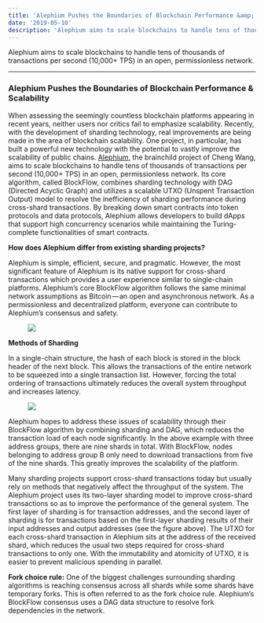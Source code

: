 ```yaml
---
title: 'Alephium Pushes the Boundaries of Blockchain Performance &amp; Scalability'
date: '2019-05-10'
description: 'Alephium aims to scale blockchains to handle tens of thousands of transactions per second (10,000+ TPS) in an open, permissionless network.'
---
```


Alephium aims to scale blockchains to handle tens of thousands of transactions per second (10,000+ TPS) in an open, permissionless network.

---

### Alephium Pushes the Boundaries of Blockchain Performance & Scalability

When assessing the seemingly countless blockchain platforms appearing in recent years, neither users nor critics fail to emphasize scalability. Recently, with the development of sharding technology, real improvements are being made in the area of blockchain scalability. One project, in particular, has built a powerful new technology with the potential to vastly improve the scalability of public chains. <a href="http://pr.report/Lr8w4Saq" class="markup--anchor markup--p-anchor" data-href="http://pr.report/Lr8w4Saq" rel="nofollow noopener noopener" target="_blank">Alephium</a>, the brainchild project of Cheng Wang, aims to scale blockchains to handle tens of thousands of transactions per second (10,000+ TPS) in an open, permissionless network. Its core algorithm, called BlockFlow, combines sharding technology with DAG (Directed Acyclic Graph) and utilizes a scalable UTXO (Unspent Transaction Output) model to resolve the inefficiency of sharding performance during cross-shard transactions. By breaking down smart contracts into token protocols and data protocols, Alephium allows developers to build dApps that support high concurrency scenarios while maintaining the Turing-complete functionalities of smart contracts.

**How does Alephium differ from existing sharding projects?**

Alephium is simple, efficient, secure, and pragmatic. However, the most significant feature of Alephium is its native support for cross-shard transactions which provides a user experience similar to single-chain platforms. Alephium’s core BlockFlow algorithm follows the same minimal network assumptions as Bitcoin — an open and asynchronous network. As a permissionless and decentralized platform, everyone can contribute to Alephium’s consensus and safety.

<figure id="3c4d" class="graf graf--figure graf-after--p">
<img src="https://cdn-images-1.medium.com/max/800/1*SKT0MrsbSBmxhF8WiazF-g.png" class="graf-image" data-image-id="1*SKT0MrsbSBmxhF8WiazF-g.png" data-width="1180" data-height="230" data-is-featured="true" />
</figure>

**Methods of Sharding**

In a single-chain structure, the hash of each block is stored in the block header of the next block. This allows the transactions of the entire network to be squeezed into a single transaction list. However, forcing the total ordering of transactions ultimately reduces the overall system throughput and increases latency.

<figure id="0fd9" class="graf graf--figure graf-after--p">
<img src="https://cdn-images-1.medium.com/max/800/0*Oc3nPKYp3Hc9Thi2.jpeg" class="graf-image" data-image-id="0*Oc3nPKYp3Hc9Thi2.jpeg" data-width="601" data-height="304" />
</figure>

Alephium hopes to address these issues of scalability through their BlockFlow algorithm by combining sharding and DAG, which reduces the transaction load of each node significantly. In the above example with three address groups, there are nine shards in total. With BlockFlow, nodes belonging to address group B only need to download transactions from five of the nine shards. This greatly improves the scalability of the platform.

Many sharding projects support cross-shard transactions today but usually rely on methods that negatively affect the throughput of the system. The Alephium project uses its two-layer sharding model to improve cross-shard transactions so as to improve the performance of the general system. The first layer of sharding is for transaction addresses, and the second layer of sharding is for transactions based on the first-layer sharding results of their input addresses and output addresses (see the figure above). The UTXO for each cross-shard transaction in Alephium sits at the address of the received shard, which reduces the usual two steps required for cross-shard transactions to only one. With the immutability and atomicity of UTXO, it is easier to prevent malicious spending in parallel.

**Fork choice rule:** One of the biggest challenges surrounding sharding algorithms is reaching consensus across all shards while some shards have temporary forks. This is often referred to as the fork choice rule. Alephium’s BlockFlow consensus uses a DAG data structure to resolve fork dependencies in the network.
